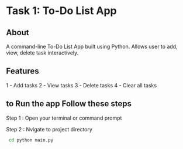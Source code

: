 #  Task 1: To-Do List App

##  About
A command-line To-Do List App built using Python. Allows user to add, view, delete task interactively.

##  Features
1 - Add tasks
2 - View tasks
3 - Delete tasks
4 - Clear all tasks

## to Run the app Follow these steps
Step 1 : Open your terminal or command prompt

Step 2 : Nvigate to project directory

```bash
 cd python main.py
